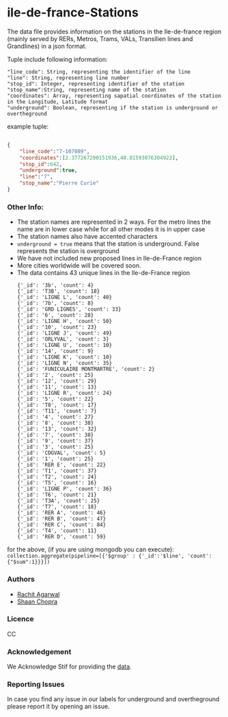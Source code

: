 # ile-de-france-Stations

The data file provides information on the stations in the Ile-de-france region (mainly served by RERs, Metros, Trams, VALs, Transilien lines and Grandlines) in a json format.

Tuple include following information:

```
"line_code": String, representing the identifier of the line
"line": String, representing line number
"stop_id": Integer, representing identifier of the station
"stop_name":String, representing name of the station
"coordinates": Array, representing sapatial coordinates of the station in the Longitude, Latitude format
"underground": Boolean, representing if the station is underground or overtheground
```

example tuple:
```json

{
	"line_code":"7-107089",
	"coordinates":[2.377267200151936,48.81593076304922],
	"stop_id":642,
	"underground":true,
	"line":"7",
	"stop_name":"Pierre Curie"
}

```
### Other Info:
- The station names are represented in 2 ways. For the metro lines the name are in lower case while for all other modes it is in upper case
- The station names also have accented characters
- `underground = true` means that the station is underground. False represents the station is overground
- We have not included new proposed lines in Ile-de-France region
- More cities worldwide will be covered soon.
- The data contains 43 unique lines in the Ile-de-France region
	```
	{'_id': '3b', 'count': 4}
	{'_id': 'T3B', 'count': 18}
	{'_id': 'LIGNE L', 'count': 40}
	{'_id': '7b', 'count': 8}
	{'_id': 'GRD LIGNES', 'count': 33}
	{'_id': '6', 'count': 28}
	{'_id': 'LIGNE H', 'count': 50}
	{'_id': '10', 'count': 23}
	{'_id': 'LIGNE J', 'count': 49}
	{'_id': 'ORLYVAL', 'count': 3}
	{'_id': 'LIGNE U', 'count': 10}
	{'_id': '14', 'count': 9}
	{'_id': 'LIGNE K', 'count': 10}
	{'_id': 'LIGNE N', 'count': 35}
	{'_id': 'FUNICULAIRE MONTMARTRE', 'count': 2}
	{'_id': '2', 'count': 25}
	{'_id': '12', 'count': 29}
	{'_id': '11', 'count': 13}
	{'_id': 'LIGNE R', 'count': 24}
	{'_id': '5', 'count': 22}
	{'_id': 'T8', 'count': 17}
	{'_id': 'T11', 'count': 7}
	{'_id': '4', 'count': 27}
	{'_id': '8', 'count': 38}
	{'_id': '13', 'count': 32}
	{'_id': '7', 'count': 38}
	{'_id': '9', 'count': 37}
	{'_id': '3', 'count': 25}
	{'_id': 'CDGVAL', 'count': 5}
	{'_id': '1', 'count': 25}
	{'_id': 'RER E', 'count': 22}
	{'_id': 'T1', 'count': 37}
	{'_id': 'T2', 'count': 24}
	{'_id': 'T5', 'count': 16}
	{'_id': 'LIGNE P', 'count': 36}
	{'_id': 'T6', 'count': 21}
	{'_id': 'T3A', 'count': 25}
	{'_id': 'T7', 'count': 18}
	{'_id': 'RER A', 'count': 46}
	{'_id': 'RER B', 'count': 47}
	{'_id': 'RER C', 'count': 84}
	{'_id': 'T4', 'count': 11}
	{'_id': 'RER D', 'count': 59}
	```
for the above, (if you are using mongodb you can execute):
	```
	collection.aggregate(pipeline=[{'$group' : {'_id':'$line', 'count':{"$sum":1}}}])
	```
	
### Authors
- [Rachit Agarwal](https://github.com/ragarwa2/)
- [Shaan Chopra](https://github.com/shaan15)

### Licence
CC

### Acknowledgement
We Acknowledge Stif for providing the [data](https://opendata.stif.info/explore/dataset/emplacement-des-gares-idf/information/).

### Reporting Issues
In case you find any issue in our labels for underground and overtheground please report it by opening an issue.
